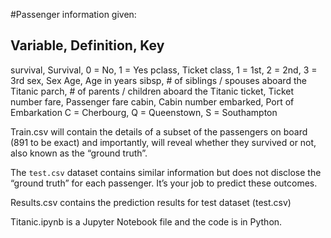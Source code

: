 #Passenger information given: 

Variable, Definition, Key
-------------------------
survival,	Survival,	0 = No, 1 = Yes
pclass,	Ticket class,	1 = 1st, 2 = 2nd, 3 = 3rd
sex,	Sex
Age,	Age in years
sibsp,	# of siblings / spouses aboard the Titanic
parch,	# of parents / children aboard the Titanic
ticket,	Ticket number
fare,	Passenger fare
cabin,	Cabin number
embarked,	Port of Embarkation	C = Cherbourg, Q = Queenstown, S = Southampton


Train.csv will contain the details of a subset of the passengers on board (891 to be exact) and importantly, will reveal whether they survived or not, 
also known as the “ground truth”.

The `test.csv` dataset contains similar information but does not disclose the “ground truth” for each passenger. It’s your job to predict these outcomes.

Results.csv contains the prediction results for test dataset (test.csv)

Titanic.ipynb is a Jupyter Notebook file and the code is in Python.

